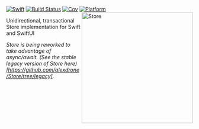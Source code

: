 [![Swift](https://img.shields.io/badge/swift-5.5-orange.svg?style=flat)](#) [![Build Status](https://travis-ci.org/alexdrone/Store.svg?branch=master)](https://travis-ci.org/alexdrone/Store) [![Cov](https://img.shields.io/badge/coverage-45.8%25-blue.svg?style=flat)](#) [![Platform](https://img.shields.io/badge/platform-macOS%20|%20iOS%20|%20WatchOS%20|%20tvOS%20|%20Linux-red.svg?style=flat)](#)
<img src="https://raw.githubusercontent.com/alexdrone/Store/master/Docs/store_logo.png" width=300 alt="Store" align=right />

Unidirectional, transactional Store implementation for Swift and SwiftUI

*Store is being reworked to take advantage of async/await. (See the stable legacy version of Store here)[https://github.com/alexdrone/Store/tree/legacy].* 
